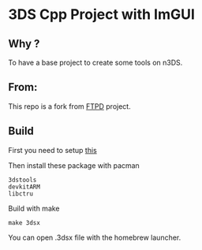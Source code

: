 # 3DS Cpp Project with ImGUI

## Why ?
To have a base project to create some tools on n3DS.

## From:
This repo is a fork from [FTPD](https://github.com/mtheall/ftpd) project.

## Build
First you need to setup  [this](https://devkitpro.org/wiki/Getting_Started)

Then install these package with pacman
```
3dstools
devkitARM
libctru
```
Build with make

```
make 3dsx
```

You can open .3dsx file with the homebrew launcher.